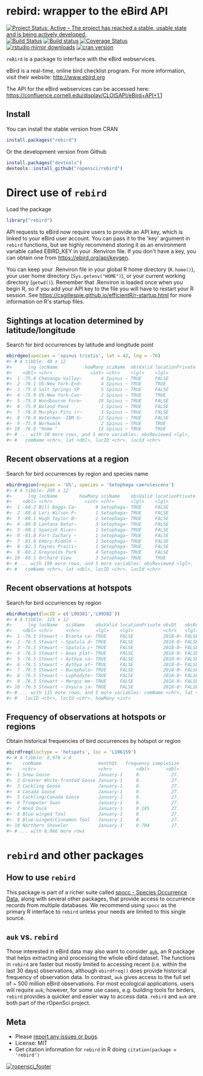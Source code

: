 
<!-- README.md is generated from README.Rmd. Please edit that file -->

# rebird: wrapper to the eBird API

[![Project Status: Active – The project has reached a stable, usable
state and is being actively
developed.](http://www.repostatus.org/badges/latest/active.svg)](http://www.repostatus.org/#active)
[![Build
Status](https://api.travis-ci.org/ropensci/rebird.png)](https://travis-ci.org/ropensci/rebird)
[![Build
status](https://ci.appveyor.com/api/projects/status/s3dobn991c20t2kg?svg=true)](https://ci.appveyor.com/project/sckott/rebird)
[![Coverage
Status](https://coveralls.io/repos/ropensci/rebird/badge.svg)](https://coveralls.io/r/ropensci/rebird)
[![rstudio mirror
downloads](http://cranlogs.r-pkg.org/badges/rebird)](https://github.com/metacran/cranlogs.app)
[![cran
version](http://www.r-pkg.org/badges/version/rebird)](https://cran.r-project.org/package=rebird/)

`reBird` is a package to interface with the eBird webservices.

eBird is a real-time, online bird checklist program. For more
information, visit their website: <http://www.ebird.org>

The API for the eBird webservices can be accessed here:
<https://confluence.cornell.edu/display/CLOISAPI/eBird+API+1.1>

## Install

You can install the stable version from CRAN

``` r
install.packages("rebird")
```

Or the development version from Github

``` r
install.packages("devtools")
devtools::install_github("ropensci/rebird")
```

# Direct use of `rebird`

Load the package

``` r
library("rebird")
```

API requests to eBird now require users to provide an API key, which is linked to your 
eBird user account. 
You can pass it to the 'key' argument in `rebird` functions, but we highly recommend
storing it as an environment variable called EBIRD_KEY in your .Renviron file.
If you don't have a key, you can obtain one from <https://ebird.org/api/keygen>.

You can keep your .Renviron file in your global R home directory (`R.home()`), your user home
directory (`Sys.getenv("HOME")`), or your current working directory (`getwd()`). Remember
that .Renviron is loaded once when you begin R, so if you add your API key to the file you will
have to restart your R session. See <https://csgillespie.github.io/efficientR/r-startup.html> for
more information on R's startup files.

## Sightings at location determined by latitude/longitude

Search for bird occurrences by latitude and longitude point

``` r
ebirdgeo(species = 'spinus tristis', lat = 42, lng = -76)
#> # A tibble: 40 x 12
#>      lng locName          howMany sciName  obsValid locationPrivate obsDt 
#>    <dbl> <chr>              <int> <chr>    <lgl>    <lgl>           <chr> 
#>  1 -75.8 Chenango Valley~       4 Spinus ~ TRUE     FALSE           2018-~
#>  2 -76.1 US-New York-End~       4 Spinus ~ TRUE     TRUE            2018-~
#>  3 -75.9 Salt Springs SP        5 Spinus ~ TRUE     FALSE           2018-~
#>  4 -75.9 US-New York-Cas~       2 Spinus ~ TRUE     TRUE            2018-~
#>  5 -75.9 Woodbourne Fore~      19 Spinus ~ TRUE     FALSE           2018-~
#>  6 -75.9 Boland Pond            1 Spinus ~ TRUE     FALSE           2018-~
#>  7 -76.0 Murphys Pits (r~       3 Spinus ~ TRUE     FALSE           2018-~
#>  8 -76.0 Waterman--IBM G~      12 Spinus ~ TRUE     FALSE           2018-~
#>  9 -75.9 Workwalk               2 Spinus ~ TRUE     TRUE            2018-~
#> 10 -76.0 "Home "               13 Spinus ~ TRUE     TRUE            2018-~
#> # ... with 30 more rows, and 5 more variables: obsReviewed <lgl>,
#> #   comName <chr>, lat <dbl>, locID <chr>, locId <chr>
```

## Recent observations at a region

Search for bird occurrences by region and species name

``` r
ebirdregion(region = 'US', species = 'Setophaga caerulescens')
#> # A tibble: 209 x 12
#>      lng locName        howMany sciName    obsValid locationPrivate obsDt 
#>    <dbl> <chr>            <int> <chr>      <lgl>    <lgl>           <chr> 
#>  1 -80.2 Bill Baggs Ca~       9 Setophaga~ TRUE     FALSE           2018-~
#>  2 -80.6 Lori Wilson P~       1 Setophaga~ TRUE     FALSE           2018-~
#>  3 -80.1 Hugh Taylor B~       2 Setophaga~ TRUE     FALSE           2018-~
#>  4 -80.0 Lantana Natur~       3 Setophaga~ TRUE     FALSE           2018-~
#>  5 -80.1 Spanish River~       1 Setophaga~ TRUE     FALSE           2018-~
#>  6 -81.8 Fort Zachary ~       1 Setophaga~ TRUE     FALSE           2018-~
#>  7 -81.0 Embry-Riddle ~       1 Setophaga~ TRUE     FALSE           2018-~
#>  8 -82.3 Paynes Prairi~       1 Setophaga~ TRUE     FALSE           2018-~
#>  9 -80.2 Greynolds Park       4 Setophaga~ TRUE     FALSE           2018-~
#> 10 -80.1 Orchard View         3 Setophaga~ TRUE     TRUE            2018-~
#> # ... with 199 more rows, and 5 more variables: obsReviewed <lgl>,
#> #   comName <chr>, lat <dbl>, locID <chr>, locId <chr>
```

## Recent observations at hotspots

Search for bird occurrences by region

``` r
ebirdhotspot(locID = c('L99381','L99382'))
#> # A tibble: 125 x 12
#>      lng locName   sciName    obsValid locationPrivate obsDt   obsReviewed
#>    <dbl> <chr>     <chr>      <lgl>    <lgl>           <chr>   <lgl>      
#>  1 -76.5 Stewart ~ Branta ca~ TRUE     FALSE           2018-0~ FALSE      
#>  2 -76.5 Stewart ~ Spatula d~ TRUE     FALSE           2018-0~ FALSE      
#>  3 -76.5 Stewart ~ Spatula c~ TRUE     FALSE           2018-0~ FALSE      
#>  4 -76.5 Stewart ~ Anas plat~ TRUE     FALSE           2018-0~ FALSE      
#>  5 -76.5 Stewart ~ Aythya co~ TRUE     FALSE           2018-0~ FALSE      
#>  6 -76.5 Stewart ~ Aythya af~ TRUE     FALSE           2018-0~ FALSE      
#>  7 -76.5 Stewart ~ Bucephala~ TRUE     FALSE           2018-0~ FALSE      
#>  8 -76.5 Stewart ~ Lophodyte~ TRUE     FALSE           2018-0~ FALSE      
#>  9 -76.5 Stewart ~ Mergus me~ TRUE     FALSE           2018-0~ FALSE      
#> 10 -76.5 Stewart ~ Oxyura ja~ TRUE     FALSE           2018-0~ FALSE      
#> # ... with 115 more rows, and 5 more variables: comName <chr>, lat <dbl>,
#> #   locID <chr>, locId <chr>, howMany <int>
```

## Frequency of observations at hotspots or regions

Obtain historical frequencies of bird occurrences by hotspot or region

``` r
ebirdfreq(loctype = 'hotspots', loc = 'L196159')
#> # A tibble: 8,976 x 4
#>    comName                     monthQt   frequency sampleSize
#>    <chr>                       <chr>         <dbl>      <dbl>
#>  1 Snow Goose                  January-1     0.           27.
#>  2 Greater White-fronted Goose January-1     0.           27.
#>  3 Cackling Goose              January-1     0.           27.
#>  4 Canada Goose                January-1     0.           27.
#>  5 Cackling/Canada Goose       January-1     0.           27.
#>  6 Trumpeter Swan              January-1     0.           27.
#>  7 Wood Duck                   January-1     0.185        27.
#>  8 Blue-winged Teal            January-1     0.           27.
#>  9 Blue-winged/Cinnamon Teal   January-1     0.           27.
#> 10 Northern Shoveler           January-1     0.704        27.
#> # ... with 8,966 more rows
```

# `rebird` and other packages

## How to use `rebird`

This package is part of a richer suite called [spocc - Species
Occurrence Data](https://github.com/ropensci/spocc), along with several
other packages, that provide access to occurrence records from multiple
databases. We recommend using `spocc` as the primary R interface to
`rebird` unless your needs are limited to this single source.

## `auk` vs. `rebird`

Those interested in eBird data may also want to consider
[`auk`](https://github.com/CornellLabofOrnithology/auk), an R package
that helps extracting and processing the whole eBird dataset. The
functions in `rebird` are faster but mostly limited to accessing recent
(i.e. within the last 30 days) observations, although `ebirdfreq()` does
provide historical frequency of observation data. In contrast, `auk`
gives access to the full set of ~ 500 million eBird observations. For
most ecological applications, users will require `auk`; however, for
some use cases, e.g. building tools for birders, `rebird` provides a
quicker and easier way to access data. `rebird` and `auk` are both part
of the rOpenSci project.

## Meta

  - Please [report any issues or
    bugs](https://github.com/ropensci/rebird/issues).
  - License: MIT
  - Get citation information for `rebird` in R doing `citation(package =
    'rebird')`

[![ropensci\_footer](http://ropensci.org/public_images/github_footer.png)](http://ropensci.org)
